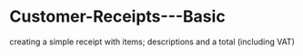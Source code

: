 # Customer-Receipts---Basic
creating a simple receipt with items; descriptions and a total (including VAT)
